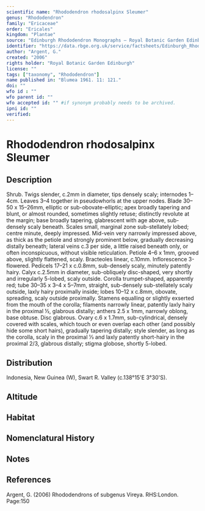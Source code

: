```yaml
---
scientific name: "Rhododendron rhodosalpinx Sleumer"
genus: "Rhododendron"
family: "Ericaceae"
order: "Ericales"
kingdom: "Plantae"
source: "Edinburgh Rhododendron Monographs – Royal Botanic Garden Edinburgh"
identifier: "https://data.rbge.org.uk/service/factsheets/Edinburgh_Rhododendron_Monographs.xhtml"
author: "Argent, G."
created: "2006"
rights holder: "Royal Botanic Garden Edinburgh"
license: ""
tags: ["taxonomy", "Rhododendron"]
name published in: "Blumea 1961. 11: 121."
doi: ""
wfo id : ""
wfo parent id: ""
wfo accepted id: "" #if synonym probably needs to be archived.                      
ipni id: ""
verified:
---
```


                       

# Rhododendron rhodosalpinx Sleumer

## Description
Shrub. Twigs slender, c.2mm in diameter, tips densely scaly; internodes 1–4cm. Leaves 3–4 together in pseudo­whorls at the upper nodes. Blade 30–50 x 15–26mm, elliptic or sub-obovate-elliptic; apex broadly tapering and blunt, or almost rounded, sometimes slightly retuse; distinctly revolute at the margin; base broadly tapering, glabrescent with age above, sub-densely scaly beneath. Scales small, marginal zone sub-stellately lobed; centre minute, deeply impressed. Mid-vein very narrowly impressed above, as thick as the petiole and strongly prominent below, gradually decreasing distally beneath; lateral veins c.3 per side, a little raised beneath only, or often inconspicuous, without visible reticulation. Petiole 4–6 x 1mm, grooved above, slightly flattened, scaly. Bracteoles linear, c.10mm. Inflorescence 3-flowered. Pedicels 17–21 x c.0.8mm, sub-densely scaly, minutely patently hairy. Calyx c.2.5mm in diameter, sub-obliquely disc-shaped, very shortly and irregularly 5-lobed, scaly outside. Corolla trumpet-shaped, apparently red; tube 30–35 x 3–4 x 5–7mm, straight, sub-densely sub-stellately scaly outside, laxly hairy proximally inside; lobes 10–12 x c.8mm, obovate, spreading, scaly outside proximally. Stamens equalling or slightly exserted from the mouth of the corolla; filaments narrowly linear, patently laxly hairy in the proximal ½, glabrous distally; anthers 2.5 x 1mm, narrowly oblong, base obtuse. Disc glabrous. Ovary c.6 x 1.7mm, sub-cylindrical, densely covered with scales, which touch or even overlap each other (and possibly hide some short hairs), gradually tapering distally; style slender, as long as the corolla, scaly in the proximal 1⁄3 and laxly patently short-hairy in the proximal 2/3, glabrous distally; stigma globose, shortly 5-lobed.

## Distribution
Indonesia, New Guinea (W), Swart R. Valley (c.138°15'E 3°30'S).

## Altitude


## Habitat


## Nomenclatural History

                       
## Notes


## References

Argent, G. (2006) Rhododendrons of subgenus Vireya. RHS:London. Page:150
